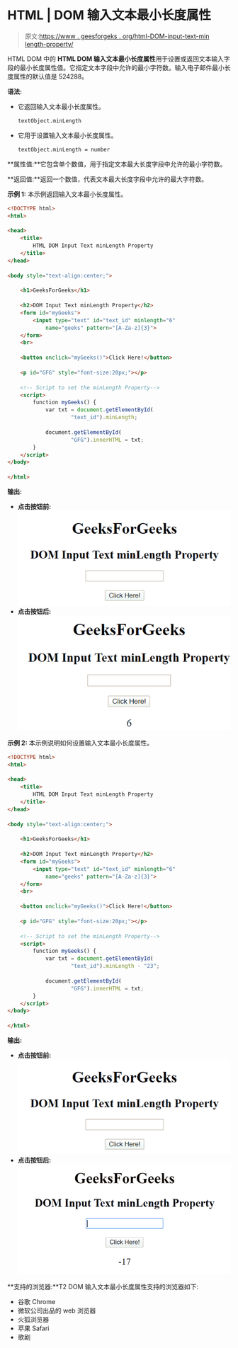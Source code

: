 # HTML | DOM 输入文本最小长度属性

> 原文:[https://www . geesforgeks . org/html-DOM-input-text-min length-property/](https://www.geeksforgeeks.org/html-dom-input-text-minlength-property/)

HTML DOM 中的 **HTML DOM 输入文本最小长度属性**用于设置或返回文本输入字段的最小长度属性值。它指定文本字段中允许的最小字符数。输入电子邮件最小长度属性的默认值是 524288。

**语法:**

*   它返回输入文本最小长度属性。

    ```html
    textObject.minLength
    ```

*   它用于设置输入文本最小长度属性。

    ```html
    textObject.minLength = number
    ```

**属性值:**它包含单个数值，用于指定文本最大长度字段中允许的最小字符数。

**返回值:**返回一个数值，代表文本最大长度字段中允许的最大字符数。

**示例 1:** 本示例返回输入文本最小长度属性。

```html
<!DOCTYPE html>
<html>

<head>
    <title>
        HTML DOM Input Text minLength Property
    </title>
</head>

<body style="text-align:center;">

    <h1>GeeksForGeeks</h1>

    <h2>DOM Input Text minLength Property</h2>
    <form id="myGeeks">
        <input type="text" id="text_id" minlength="6"
            name="geeks" pattern="[A-Za-z]{3}">
    </form>
    <br>

    <button onclick="myGeeks()">Click Here!</button>

    <p id="GFG" style="font-size:20px;"></p>

    <!-- Script to set the minLength Property-->
    <script>
        function myGeeks() {
            var txt = document.getElementById(
                    "text_id").minLength;

            document.getElementById(
                    "GFG").innerHTML = txt;
        } 
    </script>
</body>

</html>
```

**输出:**

*   **点击按钮前:**
    ![](img/23637bde252b09569dc2d010e30eeeac.png)
*   **点击按钮后:**
    ![](img/22dc930ad3ceac720129b147d147dee1.png)

**示例 2:** 本示例说明如何设置输入文本最小长度属性。

```html
<!DOCTYPE html>
<html>

<head>
    <title>
        HTML DOM Input Text minLength Property
    </title>
</head>

<body style="text-align:center;">

    <h1>GeeksForGeeks</h1>

    <h2>DOM Input Text minLength Property</h2>
    <form id="myGeeks">
        <input type="text" id="text_id" minlength="6"
            name="geeks" pattern="[A-Za-z]{3}">
    </form>
    <br>

    <button onclick="myGeeks()">Click Here!</button>

    <p id="GFG" style="font-size:20px;"></p>

    <!-- Script to set the minLength Property-->
    <script>
        function myGeeks() {
            var txt = document.getElementById(
                    "text_id").minLength - "23";

            document.getElementById(
                    "GFG").innerHTML = txt;
        } 
    </script>
</body>

</html>
```

**输出:**

*   **点击按钮前:**
    ![](img/23637bde252b09569dc2d010e30eeeac.png)
*   **点击按钮后:**
    ![](img/cc253fceda41cadc354b9e863bfcdf59.png)

**支持的浏览器:**T2 DOM 输入文本最小长度属性支持的浏览器如下:

*   谷歌 Chrome
*   微软公司出品的 web 浏览器
*   火狐浏览器
*   苹果 Safari
*   歌剧